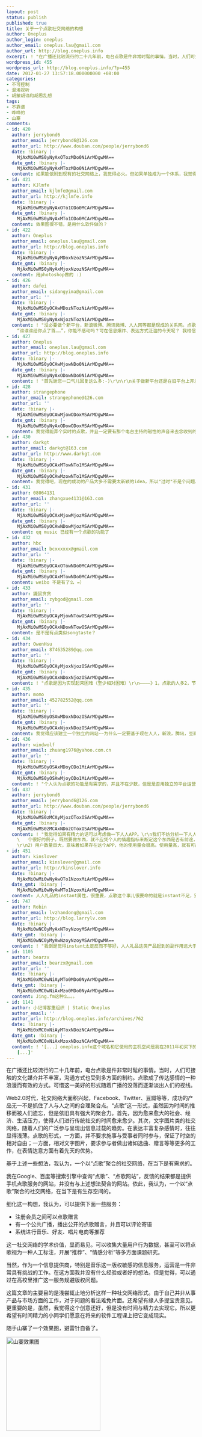 ```yaml
---
layout: post
status: publish
published: true
title: 关于一个点歌社交网络的构想
author: Oneplus
author_login: oneplus
author_email: oneplus.lau@gmail.com
author_url: http://blog.oneplus.info
excerpt: ! "在广播还比较流行的二十几年前，电台点歌是件非常时髦的事情。当时，人们可接触的文化媒介并不丰富，沟通方式也受到多方面的制约。点歌成了传达感情的一种浪漫而有效的方式。可惜这一美好的形式随着广播的没落而逐渐淡出人们的视线。\r\nWeb2.0时代，社交网络大面积兴起，Facebook、Twitter、豆瓣等等，成功的产品无一不是抓住了人与人之间的合理聚合点。“点歌”这一形式，虽然因为时间的推移而被人们遗忘，但是依旧具有强大的聚合力。首先，因为愈来愈大的社会、经济、生活压力，使得人们进行传统社交的时间愈来愈少。其次，文字图片类的社交网络，随着人们的广泛参与呈现出信息过载的趋势。在表达丰富复杂感情时，往往显得浅薄。点歌的形式，一方面，并不要求施事与受事者同时参与，保证了时空的相对自由；一方面，相对文字图片，要求参与者做出诸如选曲、赠言等等更多的工作，在表情达意方面有着先天的优势。\r\n"
wordpress_id: 455
wordpress_url: http://blog.oneplus.info/?p=455
date: 2012-01-27 13:57:18.000000000 +08:00
categories:
- 不可控制
- 混淆视听
- 胡蒙胡诌和胡思乱想
tags:
- 不靠谱
- 哗哗的
- 山寨
comments:
- id: 420
  author: jerrybond6
  author_email: jerrybond6@126.com
  author_url: http://www.douban.com/people/jerrybond6
  date: !binary |-
    MjAxMi0wMS0yNyAxOTozMDo0NiArMDgwMA==
  date_gmt: !binary |-
    MjAxMi0wMS0yNyAxMTozMDo0NiArMDgwMA==
  content: 如果能依附到现有的社交网络上，我觉得必火。但如果单独成为一个体系，我觉得没有太大发展力潜力。
- id: 421
  author: KJlmfe
  author_email: kjlmfe@gmail.com
  author_url: http://kjlmfe.info
  date: !binary |-
    MjAxMi0wMS0yNyAxOTo1ODo0MCArMDgwMA==
  date_gmt: !binary |-
    MjAxMi0wMS0yNyAxMTo1ODo0MCArMDgwMA==
  content: 效果图很不错，是用什么软件做的？
- id: 422
  author: Oneplus
  author_email: oneplus.lau@gmail.com
  author_url: http://blog.oneplus.info
  date: !binary |-
    MjAxMi0wMS0yNyAyMDoxNzozNSArMDgwMA==
  date_gmt: !binary |-
    MjAxMi0wMS0yNyAxMjoxNzozNSArMDgwMA==
  content: 用photoshop做的 :)
- id: 426
  author: dafei
  author_email: sidangyima@gmail.com
  author_url: ''
  date: !binary |-
    MjAxMi0wMS0yOCAwMDozNTozNiArMDgwMA==
  date_gmt: !binary |-
    MjAxMi0wMS0yNyAxNjozNTozNiArMDgwMA==
  content: ! "没必要做个新平台，新浪微博、腾讯微博、人人网等都是现成的关系网。点歌系统和电台等以APP插件应用的形式存在。\r\n\r\n但我仍然觉得不太可行，传统点歌的价值在于它的形式，这种形式对于受众是“稀缺的”，不是任何时候想点就能点到，稀缺让感情变得更厚重，所以点歌才是浪漫的事情。另外“稀缺的”还有另一层解释，过去人们表达情感的方式渠道太少了，能在电台点首歌当属来之不易，人们倍加珍惜也更为感动，而如今表达情感的方式渠道太多了，在此地——在这篇博客回复中我就可以向博主示爱。\r\n\r\n总之，传统点歌为什么在过去有价值？因为那时人们没有新浪微博、人人网、QQ、豆瓣……拿过去和今天比，一个广播节目就是整个“互联网”。试想：包括你在内所有人都在竖着耳朵听收音机，几首歌过去，突然DJ说
    “谁谁谁给你点了首……”，你能不感动吗？可在信息爆炸、表达方式泛滥的今天呢？ 我相信博主可以创意出一个更好的表达方式，但是“点歌”这种形式已经是历史了，它的价值只能存在于那个时代。"
- id: 427
  author: Oneplus
  author_email: oneplus.lau@gmail.com
  author_url: http://blog.oneplus.info
  date: !binary |-
    MjAxMi0wMS0yOCAwMjowNDo0NiArMDgwMA==
  date_gmt: !binary |-
    MjAxMi0wMS0yNyAxODowNDo0NiArMDgwMA==
  content: ! "首先谢您一口气儿回复这么多:-)\r\n\r\n关于做新平台还是在旧平台上开发app，的确如您所说，旧平台可以提供现成的关系网，这点对于产品的成功的确是非常重要的。\r\n\r\n但是，对于“点歌”这一形式是否已经过时，我还是有一些看法的。首先，在我平时使用微博、人人、豆瓣等等，我与社交网络中的成员的交互大多是由一些文本图片信息（包括状态、文章等等）聚合到一起的。这样一种聚合方式实际针对性并不强。如果产生某些二人之间发生某些诸如情感，直接的@或者悄悄话还是更好的选择。不过，这样也还是缺少一些美感。而音乐、诗歌等等都是有美感的东西，这个您应该不否认。\r\n\r\n沟通成本的降低使得沟通分量也随之降低，这固然是存在的，但是并不破坏它的美感。所以，如果有朋友通过某种途径给我点了首歌，我还是会觉得挺感动的。\r\n\r\n另外呢，今天我同学朝我举了一个例子，就是说人人的“礼品”功能挺火的（不知道这么说算不算准确），我觉得“点歌”从某些角度上讲，和礼品功能是有相似性的，您觉得呢。"
- id: 428
  author: strangephone
  author_email: strangephone@126.com
  author_url: ''
  date: !binary |-
    MjAxMi0wMS0yOCAwMjowODoxMSArMDgwMA==
  date_gmt: !binary |-
    MjAxMi0wMS0yNyAxODowODoxMSArMDgwMA==
  content: 我觉得能弄个实时的点歌，并且一定要有那个电台主持的磁性的声音来去念收到的祝福，或者想说的话，可以依托人人网等受众面本身就很大的地方
- id: 430
  author: darkgt
  author_email: darkgt@163.com
  author_url: http://www.darkgt.com
  date: !binary |-
    MjAxMi0wMS0yOCAxMTowNTo1MSArMDgwMA==
  date_gmt: !binary |-
    MjAxMi0wMS0yOCAwMzowNTo1MSArMDgwMA==
  content: 我觉得吧，现在的成功的产品大多不需要太新颖的idea，所以"过时"不是个问题。反倒是用户体验、及时的更新改进等因素更重要，当然如果能有个很大的用户群体为基础(开放平台)可能会更容易成功。
- id: 431
  author: 08064131
  author_email: zhangxue4131@163.com
  author_url: ''
  date: !binary |-
    MjAxMi0wMS0yOCAxMjowMjozMSArMDgwMA==
  date_gmt: !binary |-
    MjAxMi0wMS0yOCAwNDowMjozMSArMDgwMA==
  content: qq music 已经有一个点歌的功能了
- id: 432
  author: hbc
  author_email: bcxxxxxx@gmail.com
  author_url: ''
  date: !binary |-
    MjAxMi0wMS0yOCAxOTowNDo0MCArMDgwMA==
  date_gmt: !binary |-
    MjAxMi0wMS0yOCAxMTowNDo0MCArMDgwMA==
  content: weibo 不是有了么 =）
- id: 433
  author: 鼹鼠贪贪
  author_email: zybgod@gmail.com
  author_url: ''
  date: !binary |-
    MjAxMi0wMS0yOCAyMjowNTowOSArMDgwMA==
  date_gmt: !binary |-
    MjAxMi0wMS0yOCAxNDowNTowOSArMDgwMA==
  content: 是不是有点类似songtaste？
- id: 434
  author: OwenHsu
  author_email: 874635289@qq.com
  author_url: ''
  date: !binary |-
    MjAxMi0wMS0yOCAyMjoxNjozOSArMDgwMA==
  date_gmt: !binary |-
    MjAxMi0wMS0yOCAxNDoxNjozOSArMDgwMA==
  content: ! "点歌是因为实现起来困难（至少相对困难）\r\n————》1，点歌的人多2，节目主持精彩，可是节目时间短\r\n这样的困难 反而让点歌，让你的愿望有了期待，\r\n\r\n否则太容易实现，就没有任何意思，何况个人觉得点歌送人还不如自己唱歌，或者录唱给人，这样人家会更感动"
- id: 435
  author: momo
  author_email: 452782552@qq.com
  author_url: ''
  date: !binary |-
    MjAxMi0wMS0yOSAwMDoxNDozOSArMDgwMA==
  date_gmt: !binary |-
    MjAxMi0wMS0yOCAxNjoxNDozOSArMDgwMA==
  content: 我觉得应该建立一个独立的网站~~为什么一定要基于现在人人，新浪，腾讯，豆瓣等的用户基础之上？通过音乐构成的人群已经是一个新的资源堆，小众聚合，让志同道合的人聚集不是豆瓣（比较文艺）的成功原因之一么？山不在高，有仙则名，水不在深，有龙则灵，站不在人多，有用户则存（个人觉得）。宁可少，不可滥。如果在现有的平台开发一个应用来做，只会更加海量信息被淹没，更加显现不出点播的厚重情感。即便我的用户不多，如果真的可以打动到内心的话，我相信一定会有人欣赏，用户会聚集。而且可以做一个有故事的网站，而这些故事可以用听众的真实故事构成。
- id: 436
  author: windwolf
  author_email: zhuang1976@yahoo.com.cn
  author_url: ''
  date: !binary |-
    MjAxMi0wMS0yOSAxMDoyODo1MiArMDgwMA==
  date_gmt: !binary |-
    MjAxMi0wMS0yOSAwMjoyODo1MiArMDgwMA==
  content: ! "个人认为点歌的功能是有需求的，并且不在少数，但是是否用独立的平台运营是需要商榷的！而且如何点歌？能否像发布微博那样随时随地给任何人点歌？能否像收微博那样随时随地收到歌曲？等等细节问题是需要大家头脑风暴一下的！\r\n个人觉得如果做的新颖是肯定有市场的！"
- id: 437
  author: jerrybond6
  author_email: jerrybond6@126.com
  author_url: http://www.douban.com/people/jerrybond6
  date: !binary |-
    MjAxMi0wMS0zMCAyMjozOToxOSArMDgwMA==
  date_gmt: !binary |-
    MjAxMi0wMS0zMCAxNDozOToxOSArMDgwMA==
  content: ! "我觉得如果有精力的话可以考虑做一下人人APP。\r\n我们不妨分析一下人人的用户群体特征：\r\n1）“俗人”占90%，这意味着什么？意味着网络点歌方式很可能是有市场的，人人礼品就是\r\n
    \   个很好的例子。既然要做东西，就不应凭个人的情趣指标来断定这个东西是否有前途，\r\n    而应该考虑大多数的人是怎样，来分析是否大量存在潜在的用户。
    \r\n2）用户数量巨大，意味着如果存在这个APP，他的使用量会很高。使用量高，就有可能带\r\n    来各种可能的收益。\r\n\r\n难度肯定有，做好做细会更难，但是这个想法应该是靠谱的。看看目前人人上的APP，从idea的\r\n角度讲，除了“礼物”，貌似没有比这个好的。"
- id: 451
  author: kinslover
  author_email: kinslover@gmail.com
  author_url: http://kinslover.info
  date: !binary |-
    MjAxMi0wMi0wNyAwOTo1NzoxMiArMDgwMA==
  date_gmt: !binary |-
    MjAxMi0wMi0wNyAwMTo1NzoxMiArMDgwMA==
  content: 人人礼品的instant属性，很重要，点歌这个事儿很要命的就是instant不足，别人给我送个礼品，瞅一眼回复一下就行了，点个歌我可能听都不会听……
- id: 747
  author: Robin
  author_email: lvzhandong@gmail.com
  author_url: http://blog.larrylv.com
  date: !binary |-
    MjAxMi0wNC0yMyAxNToyNzoyMSArMDgwMA==
  date_gmt: !binary |-
    MjAxMi0wNC0yMyAwNzoyNzoyMSArMDgwMA==
  content: ! "我倒是觉得instant太足反而不够好，人人礼品这类产品起到的副作用远大于正作用。朋友间互赠礼品这件事通过人人礼品来做变得毫无价值与意义可言。\r\n\r\n不过点歌这事，我一个朋友昨天生日，我在虾米制作了一张专辑送给她，我觉得这件礼物要比instant太足的产品要有意义的多。朋友也很喜欢，一直都在听。\r\n\r\n我最近跟一个朋友打算闲暇时间做个音乐站，起初只是想满足我每天都推荐歌的需求，但又想起oneplus这篇文章，打算产品再细化的扩展与设计下，敬请期待。（也有可能只是个坑…"
- id: 1105
  author: bearzx
  author_email: bearzx@gmail.com
  author_url: ''
  date: !binary |-
    MjAxMi0xMC0wNiAyMTo0MDo0NyArMDgwMA==
  date_gmt: !binary |-
    MjAxMi0xMC0wNiAxMzo0MDo0NyArMDgwMA==
  content: Jing.fm这种么。。。
- id: 1141
  author: 小记博客重组织 | Static Oneplus
  author_email: ''
  author_url: http://blog.oneplus.info/archives/762
  date: !binary |-
    MjAxMi0xMC0xNiAyMToxNDozNCArMDgwMA==
  date_gmt: !binary |-
    MjAxMi0xMC0xNiAxMzoxNDozNCArMDgwMA==
  content: ! '[...] oneplus.info这个域名和它使用的主机空间是我在2011年初买下的。到现在，就快有两年的时间了。两年之间，这个里产生了38篇博文，接受了2.4万次PV，其中《哈工大男女比例调研报告》和《关于一个点歌社交网络的构想》两篇得到了豆瓣九点首页的推荐。总的来讲，我对博客中提供的内容还是比较用心。
    [...]'
---
```

在广播还比较流行的二十几年前，电台点歌是件非常时髦的事情。当时，人们可接触的文化媒介并不丰富，沟通方式也受到多方面的制约。点歌成了传达感情的一种浪漫而有效的方式。可惜这一美好的形式随着广播的没落而逐渐淡出人们的视线。

Web2.0时代，社交网络大面积兴起，Facebook、Twitter、豆瓣等等，成功的产品无一不是抓住了人与人之间的合理聚合点。“点歌”这一形式，虽然因为时间的推移而被人们遗忘，但是依旧具有强大的聚合力。首先，因为愈来愈大的社会、经济、生活压力，使得人们进行传统社交的时间愈来愈少。其次，文字图片类的社交网络，随着人们的广泛参与呈现出信息过载的趋势。在表达丰富复杂感情时，往往显得浅薄。点歌的形式，一方面，并不要求施事与受事者同时参与，保证了时空的相对自由；一方面，相对文字图片，要求参与者做出诸如选曲、赠言等等更多的工作，在表情达意方面有着先天的优势。

基于上述一些想法，我认为，一个以“点歌”聚合的社交网络，在当下是有需求的。

我在Google、百度等搜索引擎中查询“点歌”、“点歌网站”，反馈的结果都是提供手机点歌服务的网站，并没有与上述想法契合的网站。依此，我认为，一个以“点歌”聚合的社交网络，在当下是有生存空间的。

细化这一构想，我认为，可以提供下面一些服务：

* 注册会员之间可以点歌赠言
* 有一个公共广播，播出公开的点歌赠言，并且可以评论寄语
* 系统进行音乐、好友、唱片电商等推荐

这一社交网络的学术价值，显而易见。可以收集大量用户行为数据，甚至可以将点歌视为一种人工标注，开展“推荐”、“情感分析”等多方面课题研究。

当然，作为一个信息提供商，特别是音乐这一版权敏感的信息服务，运营是一件非常具有挑战的工作。在这方面我并没有什么经验或者好的想法。但是觉得，可以通过在高校里推广这一服务规避版权问题。

这篇文章的主要目的是浅尝辄止地分析这样一种社交网络形式。由于自己并非从事产品与市场方面的工作，对于问题的看法难免片面。还希望有缘人多提宝贵意见。更重要的是，虽然，我觉得这个创意还好，但是没有时间与精力去实现它。所以更希望有时间精力的小同学们愿意在将来的软件工程课上把它变成现实。

随手山寨了一个效果图，避雷针自备了。

<a href="http://blog.oneplus.info/wp-content/uploads/2012/01/shanzai.png"><img src="http://blog.oneplus.info/wp-content/uploads/2012/01/shanzai.png" alt="山寨效果图" title="shanzai" height="250" class="aligncenter size-full wp-image-457" /></a>

